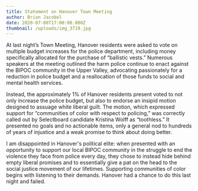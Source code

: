 ```yaml
---
title: Statement on Hanover Town Meeting
author: Brian Jacobel
date: 2020-07-08T17:00:00.000Z
thumbnail: /uploads/img_3719.jpg
---
```

At last night’s Town Meeting, Hanover residents were asked to vote on multiple budget increases for the police department, including money specifically allocated for the purchase of “ballistic vests.” Numerous speakers at the meeting outlined the harm police continue to enact against the BIPOC community in the Upper Valley, advocating passionately for a reduction in police budget and a reallocation of those funds to social and mental health services.

Instead, the approximately 1% of Hanover residents present voted to not only increase the police budget, but also to endorse an insipid motion designed to assuage white liberal guilt. The motion, which expressed support for “communities of color with respect to policing,” was correctly called out by Selectboard candidate Kristina Wolff as “toothless.” It presented no goals and no actionable items, only a general nod to hundreds of years of injustice and a weak promise to think about doing better.

I am disappointed in Hanover's political elite: when presented with an opportunity to support our local BIPOC community in the struggle to end the violence they face from police every day, they chose to instead hide behind empty liberal promises and to essentially give a pat on the head to the social justice movement of our lifetimes. Supporting communities of color begins with listening to their demands. Hanover had a chance to do this last night and failed.